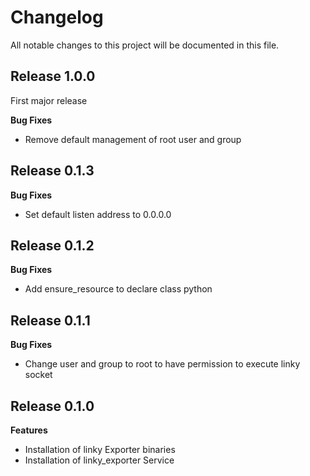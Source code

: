 # Changelog

All notable changes to this project will be documented in this file.

## Release 1.0.0

First major release

**Bug Fixes**

- Remove default management of root user and group

## Release 0.1.3

**Bug Fixes**

- Set default listen address to 0.0.0.0

## Release 0.1.2

**Bug Fixes**

- Add ensure_resource to declare class python

## Release 0.1.1

**Bug Fixes**

- Change user and group to root to have permission to execute linky socket

## Release 0.1.0

**Features**

- Installation of linky Exporter binaries
- Installation of linky_exporter Service
